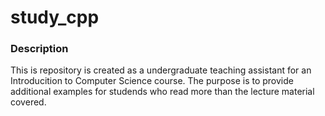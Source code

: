 <!DOCTYPE html>

<html>
  <head>
      <link rel="stylesheet" href="formatR.css">
  </head>
  <body>
  <h1>study_cpp</h1>

  <h3>Description</h3>
  <p>This is repository is created as a undergraduate teaching assistant for an Introducition 
    to Computer Science course. The purpose is to provide additional examples for studends who 
    read more than the lecture material covered. </p>


</html>
